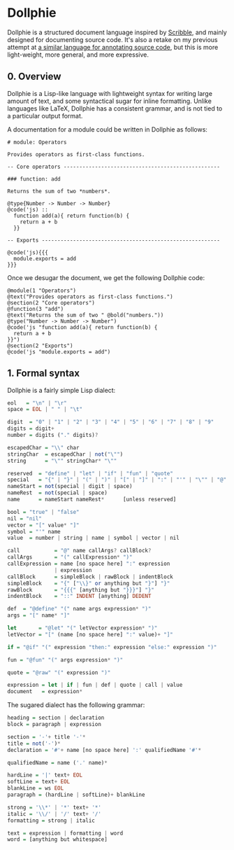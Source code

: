 Dollphie
========

Dollphie is a structured document language inspired by
[Scribble](http://docs.racket-lang.org/scribble/), and mainly designed for
documenting source code. It's also a retake on my previous attempt at
[a similar language for annotating source code](http://robotlolita.me/2013/02/23/unfancy-documentation.html),
but this is more light-weight, more general, and more expressive.


## 0. Overview

Dollphie is a Lisp-like language with lightweight syntax for writing large
amount of text, and some syntactical sugar for inline formatting. Unlike
languages like LaTeX, Dollphie has a consistent grammar, and is not tied to a
particular output format.

A documentation for a module could be written in Dollphie as follows:

    # module: Operators

    Provides operators as first-class functions.

    -- Core operators --------------------------------------------------

    ### function: add

    Returns the sum of two *numbers*.

    @type{Number -> Number -> Number}
    @code('js) ::
      function add(a){ return function(b) {
        return a + b
      }}

    -- Exports ---------------------------------------------------------

    @code('js){{{
      module.exports = add
    }}}

Once we desugar the document, we get the following Dollphie code:

    @module(1 "Operators")
    @text("Provides operators as first-class functions.")
    @section(2 "Core operators")
    @function(3 "add")
    @text("Returns the sum of two " @bold("numbers."))
    @type("Number -> Number -> Number")
    @code('js "function add(a){ return function(b) {
      return a + b
    }}")
    @section(2 "Exports")
    @code('js "module.exports = add")


## 1. Formal syntax

Dollphie is a fairly simple Lisp dialect:

```hs
eol   = "\n" | "\r"
space = EOL | " " | "\t"

digit  = "0" | "1" | "2" | "3" | "4" | "5" | "6" | "7" | "8" | "9"
digits = digit+
number = digits ("." digits)?

escapedChar = "\\" char
stringChar  = escapedChar | not("\"")
string      = "\"" stringChar* "\""

reserved  = "define" | "let" | "if" | "fun" | "quote"
special   = "{" | "}" | "(" | ")" | "[" | "]" | ":" | "'" | "\"" | "@"
nameStart = not(special | digit | space)
nameRest  = not(special | space)
name      = nameStart nameRest*      [unless reserved]

bool = "true" | "false"
nil = "nil"
vector = "[" value* "]"
symbol = "'" name
value  = number | string | name | symbol | vector | nil

call           = "@" name callArgs? callBlock?
callArgs       = "(" callExpression* ")"
callExpression = name [no space here] ":" expression
               | expression
callBlock      = simpleBlock | rawBlock | indentBlock
simpleBlock    = "{" ["\\}" or anything but "}"] "}"
rawBlock       = "{{{" [anything but "}}}"] "}"
indentBlock    = "::" INDENT [anything] DEDENT

def  = "@define" "(" name args expression* ")"
args = "[" name* "]"

let       = "@let" "(" letVector expression* ")"
letVector = "[" (name [no space here] ":" value)+ "]"

if = "@if" "(" expression "then:" expression "else:" expression ")"

fun = "@fun" "(" args expression* ")"

quote = "@raw" "(" expression ")"

expression = let | if | fun | def | quote | call | value
document   = expression*
```

The sugared dialect has the following grammar:

```hs
heading = section | declaration
block = paragraph | expression

section = '-'+ title '-'*
title = not('-')*
declaration = '#'+ name [no space here] ':' qualifiedName '#'*

qualifiedName = name ('.' name)*

hardLine = '|' text+ EOL
softLine = text+ EOL
blankLine = ws EOL
paragraph = (hardLine | softLine)+ blankLine

strong = '\\*' | '*' text+ '*'
italic = '\\/' | '/' text+ '/'
formatting = strong | italic

text = expression | formatting | word
word = [anything but whitespace]
```
